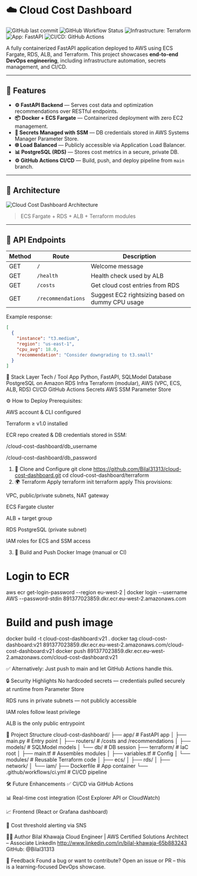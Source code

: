 # ☁️ Cloud Cost Dashboard

![GitHub last commit](https://img.shields.io/github/last-commit/Bilal31313/cloud-cost-dashboard)
![GitHub Workflow Status](https://img.shields.io/github/actions/workflow/status/Bilal31313/cloud-cost-dashboard/ci.yml)
![Infrastructure: Terraform](https://img.shields.io/badge/infrastructure-terraform-623CE4?logo=terraform)
![App: FastAPI](https://img.shields.io/badge/backend-fastapi-009688?logo=fastapi)
![CI/CD: GitHub Actions](https://img.shields.io/badge/ci/cd-github%20actions-blue?logo=githubactions)

A fully containerized FastAPI application deployed to AWS using ECS Fargate, RDS, ALB, and Terraform. This project showcases **end-to-end DevOps engineering**, including infrastructure automation, secrets management, and CI/CD.

---

## 🚀 Features

- **⚙️ FastAPI Backend** — Serves cost data and optimization recommendations over RESTful endpoints.
- **📦 Docker + ECS Fargate** — Containerized deployment with zero EC2 management.
- **🔐 Secrets Managed with SSM** — DB credentials stored in AWS Systems Manager Parameter Store.
- **🌐 Load Balanced** — Publicly accessible via Application Load Balancer.
- **📊 PostgreSQL (RDS)** — Stores cost metrics in a secure, private DB.
- **⚙️ GitHub Actions CI/CD** — Build, push, and deploy pipeline from `main` branch.

---

## 🧱 Architecture

![Cloud Cost Dashboard Architecture](docs/architecture-diagram.png)

> ECS Fargate + RDS + ALB + Terraform modules

---

## 📡 API Endpoints

| Method | Route                | Description                              |
|--------|----------------------|------------------------------------------|
| GET    | `/`                  | Welcome message                          |
| GET    | `/health`            | Health check used by ALB                 |
| GET    | `/costs`             | Get cloud cost entries from RDS          |
| GET    | `/recommendations`   | Suggest EC2 rightsizing based on dummy CPU usage |

Example response:
```json
[
  {
    "instance": "t3.medium",
    "region": "us-east-1",
    "cpu_avg": 18.0,
    "recommendation": "Consider downgrading to t3.small"
  }
]
```
🧪 Stack
Layer	Tech / Tool
App	Python, FastAPI, SQLModel
Database	PostgreSQL on Amazon RDS
Infra	Terraform (modular), AWS (VPC, ECS, ALB, RDS)
CI/CD	GitHub Actions
Secrets	AWS SSM Parameter Store

⚙️ How to Deploy
Prerequisites:

AWS account & CLI configured

Terraform ≥ v1.0 installed

ECR repo created & DB credentials stored in SSM:

/cloud-cost-dashboard/db_username

/cloud-cost-dashboard/db_password

1. 📁 Clone and Configure
git clone https://github.com/Bilal31313/cloud-cost-dashboard.git
cd cloud-cost-dashboard/terraform
2. 🌍 Terraform Apply
terraform init
terraform apply
This provisions:

VPC, public/private subnets, NAT gateway

ECS Fargate cluster

ALB + target group

RDS PostgreSQL (private subnet)

IAM roles for ECS and SSM access

3. 🐳 Build and Push Docker Image (manual or CI)
# Login to ECR
aws ecr get-login-password --region eu-west-2 | docker login --username AWS --password-stdin 891377023859.dkr.ecr.eu-west-2.amazonaws.com

# Build and push image
docker build -t cloud-cost-dashboard:v21 .
docker tag cloud-cost-dashboard:v21 891377023859.dkr.ecr.eu-west-2.amazonaws.com/cloud-cost-dashboard:v21
docker push 891377023859.dkr.ecr.eu-west-2.amazonaws.com/cloud-cost-dashboard:v21

✅ Alternatively: Just push to main and let GitHub Actions handle this.

🔒 Security Highlights
No hardcoded secrets — credentials pulled securely at runtime from Parameter Store

RDS runs in private subnets — not publicly accessible

IAM roles follow least privilege

ALB is the only public entrypoint

🧱 Project Structure
cloud-cost-dashboard/
├── app/               # FastAPI app
│   ├── main.py        # Entry point
│   ├── routers/       # /costs and /recommendations
│   ├── models/        # SQLModel models
│   └── db/            # DB session
├── terraform/         # IaC root
│   ├── main.tf        # Assembles modules
│   ├── variables.tf   # Config
│   └── modules/       # Reusable Terraform code
│       ├── ecs/
│       ├── rds/
│       ├── network/
│       └── iam/
├── Dockerfile         # App container
└── .github/workflows/ci.yml # CI/CD pipeline

🛠️ Future Enhancements
✅ CI/CD via GitHub Actions

📊 Real-time cost integration (Cost Explorer API or CloudWatch)

📈 Frontend (React or Grafana dashboard)

🔔 Cost threshold alerting via SNS

👨‍💻 Author
Bilal Khawaja
Cloud Engineer | AWS Certified Solutions Architect – Associate
LinkedIn http://www.linkedin.com/in/bilal-khawaja-65b883243
GitHub: @Bilal31313

💬 Feedback
Found a bug or want to contribute?
Open an issue or PR – this is a learning-focused DevOps showcase.

